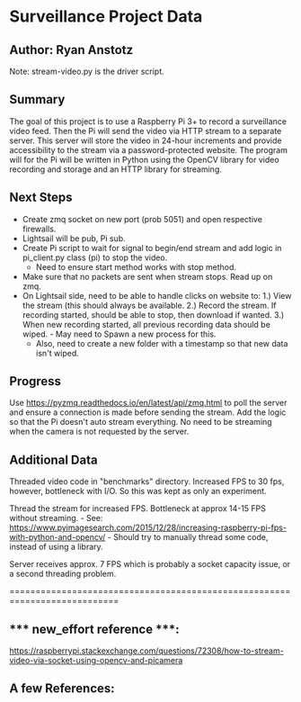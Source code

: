 # Surveillance Project Data
## Author: Ryan Anstotz

Note: stream-video.py is the driver script.

## Summary
The goal of this project is to use a Raspberry Pi 3+ to record a surveillance
video feed. Then the Pi will send the video via HTTP stream to a separate
server. This server will store the video in 24-hour increments and provide
accessibility to the stream via a password-protected website. The program will
for the Pi will be written in Python using the OpenCV library for video
recording and storage and an HTTP library for streaming. 

## Next Steps
   - Create zmq socket on new port (prob 5051) and open respective firewalls.
   - Lightsail will be pub, Pi sub.
   - Create Pi script to wait for signal to begin/end stream and add logic in
     pi_client.py class (pi) to stop the video.
     - Need to ensure start method works with stop method.
   - Make sure that no packets are sent when stream stops. Read up on zmq.
   - On Lightsail side, need to be able to handle clicks on website to:
     1.) View the stream (this should always be available.
     2.) Record the stream. If recording started, should be able to stop,
     	 then download if wanted.
     3.) When new recording started, all previous recording data should be wiped.
     	 - May need to Spawn a new process for this.
	 - Also, need to create a new folder with a timestamp so that new data
	   isn't wiped. 
     	 

## Progress
Use https://pyzmq.readthedocs.io/en/latest/api/zmq.html to poll the server
and ensure a connection is made before sending the stream. Add the logic
so that the Pi doesn't auto stream everything. No need to be streaming
when the camera is not requested by the server. 


## Additional Data
Threaded video code in "benchmarks" directory. Increased FPS to 30 fps, however,
bottleneck with I/O. So this was kept as only an experiment. 



Thread the stream for increased FPS. Bottleneck at approx 14-15 FPS without streaming.
       - See: https://www.pyimagesearch.com/2015/12/28/increasing-raspberry-pi-fps-with-python-and-opencv/
       - Should try to manually thread some code, instead of using a library. 

Server receives approx. 7 FPS which is probably a socket capacity issue, or a second threading problem.



===========================================================================
## *** new_effort reference ***:
https://raspberrypi.stackexchange.com/questions/72308/how-to-stream-video-via-socket-using-opencv-and-picamera

## A few References:

